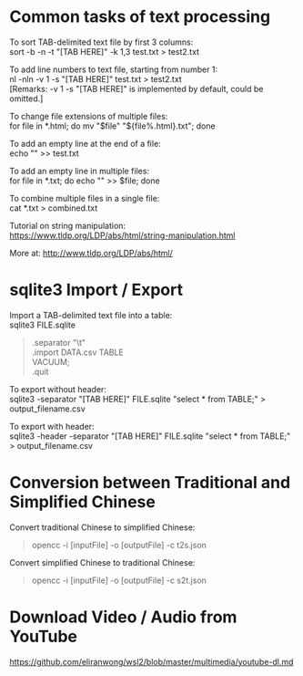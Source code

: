 # Common tasks of text processing

To sort TAB-delimited text file by first 3 columns:<br>
sort -b -n -t "[TAB HERE]" -k 1,3 test.txt > test2.txt

To add line numbers to text file, starting from number 1:<br>
nl -nln -v 1 -s "[TAB HERE]" test.txt > test2.txt<br>
[Remarks: -v 1 -s "[TAB HERE]" is implemented by default, could be omitted.]

To change file extensions of multiple files:<br>
for file in *.html; do mv "$file" "${file%.html}.txt"; done

To add an empty line at the end of a file:<br>
echo "" >> test.txt

To add an empty line in multiple files:<br>
for file in *.txt; do echo "" >> $file; done

To combine multiple files in a single file:<br>
cat *.txt > combined.txt

Tutorial on string manipulation:<br>
https://www.tldp.org/LDP/abs/html/string-manipulation.html

More at: http://www.tldp.org/LDP/abs/html/

# sqlite3 Import / Export

Import a TAB-delimited text file into a table:<br>
sqlite3 FILE.sqlite<br>
> .separator "\t"<br>
> .import DATA.csv TABLE<br>
> VACUUM;<br>
> .quit<br>

To export without header:<br>
sqlite3 -separator "[TAB HERE]" FILE.sqlite "select * from TABLE;" > output_filename.csv

To export with header:<br>
sqlite3 -header -separator "[TAB HERE]" FILE.sqlite "select * from TABLE;" > output_filename.csv

# Conversion between Traditional and Simplified Chinese

Convert traditional Chinese to simplified Chinese:<br>
> opencc -i [inputFile] -o [outputFile] -c t2s.json

Convert simplified Chinese to traditional Chinese:<br>
> opencc -i [inputFile] -o [outputFile] -c s2t.json

# Download Video / Audio from YouTube

https://github.com/eliranwong/wsl2/blob/master/multimedia/youtube-dl.md
